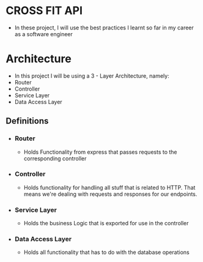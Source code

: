 # CROSS FIT API
- In these project, I will use the best practices I learnt so far in my career as a software engineer


# Architecture
- In this project I will be using a 3 - Layer Architecture, namely:
 - Router
 - Controller 
 - Service Layer
 - Data Access Layer

## Definitions
 - ### Router 
    - Holds Functionality from express that passes requests to the corresponding controller
 - ### Controller
    - Holds functionality for handling all stuff that is related to HTTP. That means we're dealing with requests and responses for our endpoints.
 - ### Service Layer
    - Holds the business Logic that is exported for use in the controller
 - ### Data Access Layer 
    - Holds all functionality that has to do with the database operations


